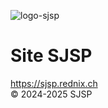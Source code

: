 ![logo-sjsp](https://cdn.discordapp.com/icons/1311357313000407070/088bfca09d67e690bcaf7ea636a2419b.webp?size=96)
# Site SJSP
https://sjsp.rednix.ch<br>
© 2024-2025 SJSP
